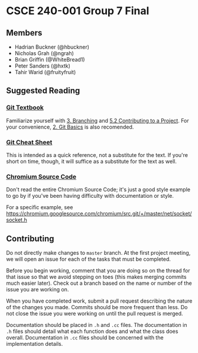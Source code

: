 # CSCE 240-001 Group 7 Final

## Members

- Hadrian Buckner (@hbuckner)
- Nicholas Grah (@ngrah)
- Brian Griffin (@WhiteBread1)
- Peter Sanders (@hxtk)
- Tahir Warid (@fruityfruit)

## Suggested Reading

### [Git Textbook](https://git-scm.com/book/en/v2)

Familiarize yourself with [3. Branching](https://git-scm.com/book/en/v2/Git-Branching-Branches-in-a-Nutshell) and [5.2 Contributing to a Project](https://git-scm.com/book/en/v2/Distributed-Git-Contributing-to-a-Project). For your convenience, [2. Git Basics](https://git-scm.com/book/en/v2/Git-Basics-Getting-a-Git-Repository) is also recomended.

### [Git Cheat Sheet](https://www.linux.com/learn/your-real-world-git-cheat-sheet)

This is intended as a quick reference, not a substitute for the text. If you're short on time, though, it will suffice as a substitute for the text as well.

### [Chromium Source Code](https://chromium.googlesource.com/chromium/src.git/+/master)

Don't read the entire Chromium Source Code; it's just a good style example to go by if you've been having difficulty with documentation or style.

For a specific example, see https://chromium.googlesource.com/chromium/src.git/+/master/net/socket/socket.h

## Contributing 

Do not directly make changes to `master` branch. At the first project meeting, we will open an issue for each of the tasks that must be completed.

Before you begin working, comment that you are doing so on the thread for that issue so that we avoid stepping on toes (this makes merging commits much easier later). Check out a branch based on the name or number of the issue you are working on.

When you have completed work, submit a pull request describing the nature of the changes you made. Commits should be more frequent than less. Do not close the issue you were working on until the pull request is merged.

Documentation should be placed in `.h` and `.cc` files. The documentation in `.h` files should detail what each function does and what the class does overall. Documentation in `.cc` files should be concerned with the implementation details.
